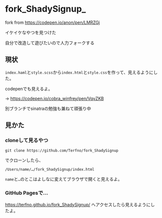 # fork_ShadySignup_
fork from https://codepen.io/anon/pen/LMRZGj

イケイケなやつを見つけた

自分で改造して遊びたいので人力フォークする

## 現状
`index.haml`と`style.scss`から`index.html`と`style.css`を作って、見えるようにした。

codepenでも見えるよ。

→ https://codepen.io/cobra_winfrey/pen/VqvZKB

別ブランチでsinatraの勉強も兼ねて頑張り中

## 見かた
### cloneして見るやつ
```
git clone https://github.com/Terfno/fork_ShadySignup
```
でクローンしたら、
```
/Users/name/…/fork_ShadySignup/index.html
```
`name`と`…`のとこはよしなに変えてブラウザで開くと見えるよ。

### GitHub Pagesで…
https://terfno.github.io/fork_ShadySignup/
へアクセスしたら見えるようにしたよ。
